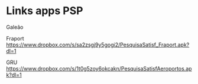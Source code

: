 # Links apps PSP

Galeão


Fraport
https://www.dropbox.com/s/sa2zsgj9y5gogi2/PesquisaSatisf_Fraport.apk?dl=1

GRU
https://www.dropbox.com/s/1t0g5zoy6okcakn/PesquisaSatisfAeroportos.apk?dl=1
